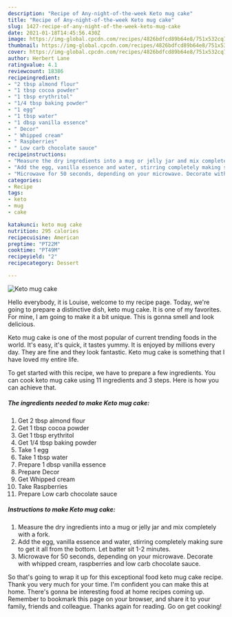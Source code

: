 ```yaml
---
description: "Recipe of Any-night-of-the-week Keto mug cake"
title: "Recipe of Any-night-of-the-week Keto mug cake"
slug: 1427-recipe-of-any-night-of-the-week-keto-mug-cake
date: 2021-01-18T14:45:56.430Z
image: https://img-global.cpcdn.com/recipes/4826bdfcd89b64e8/751x532cq70/keto-mug-cake-recipe-main-photo.jpg
thumbnail: https://img-global.cpcdn.com/recipes/4826bdfcd89b64e8/751x532cq70/keto-mug-cake-recipe-main-photo.jpg
cover: https://img-global.cpcdn.com/recipes/4826bdfcd89b64e8/751x532cq70/keto-mug-cake-recipe-main-photo.jpg
author: Herbert Lane
ratingvalue: 4.1
reviewcount: 18386
recipeingredient:
- "2 tbsp almond flour"
- "1 tbsp cocoa powder"
- "1 tbsp erythritol"
- "1/4 tbsp baking powder"
- "1 egg"
- "1 tbsp water"
- "1 dbsp vanilla essence"
- " Decor"
- " Whipped cream"
- " Raspberries"
- " Low carb chocolate sauce"
recipeinstructions:
- "Measure the dry ingredients into a mug or jelly jar and mix completely with a fork."
- "Add the egg, vanilla essence and water, stirring completely making sure to get it all from the bottom. Let batter sit 1-2 minutes."
- "Microwave for 50 seconds, depending on your microwave. Decorate with whipped cream, raspberries and low carb chocolate sauce."
categories:
- Recipe
tags:
- keto
- mug
- cake

katakunci: keto mug cake 
nutrition: 295 calories
recipecuisine: American
preptime: "PT22M"
cooktime: "PT49M"
recipeyield: "2"
recipecategory: Dessert

---
```



![Keto mug cake](https://img-global.cpcdn.com/recipes/4826bdfcd89b64e8/751x532cq70/keto-mug-cake-recipe-main-photo.jpg)

Hello everybody, it is Louise, welcome to my recipe page. Today, we're going to prepare a distinctive dish, keto mug cake. It is one of my favorites. For mine, I am going to make it a bit unique. This is gonna smell and look delicious.

Keto mug cake is one of the most popular of current trending foods in the world. It's easy, it's quick, it tastes yummy. It is enjoyed by millions every day. They are fine and they look fantastic. Keto mug cake is something that I have loved my entire life.




To get started with this recipe, we have to prepare a few ingredients. You can cook keto mug cake using 11 ingredients and 3 steps. Here is how you can achieve that.

<!--inarticleads1-->

##### The ingredients needed to make Keto mug cake:

1. Get 2 tbsp almond flour
1. Get 1 tbsp cocoa powder
1. Get 1 tbsp erythritol
1. Get 1/4 tbsp baking powder
1. Take 1 egg
1. Take 1 tbsp water
1. Prepare 1 dbsp vanilla essence
1. Prepare  Decor
1. Get  Whipped cream
1. Take  Raspberries
1. Prepare  Low carb chocolate sauce




<!--inarticleads2-->

##### Instructions to make Keto mug cake:

1. Measure the dry ingredients into a mug or jelly jar and mix completely with a fork.
1. Add the egg, vanilla essence and water, stirring completely making sure to get it all from the bottom. Let batter sit 1-2 minutes.
1. Microwave for 50 seconds, depending on your microwave. Decorate with whipped cream, raspberries and low carb chocolate sauce.




So that's going to wrap it up for this exceptional food keto mug cake recipe. Thank you very much for your time. I'm confident you can make this at home. There's gonna be interesting food at home recipes coming up. Remember to bookmark this page on your browser, and share it to your family, friends and colleague. Thanks again for reading. Go on get cooking!
